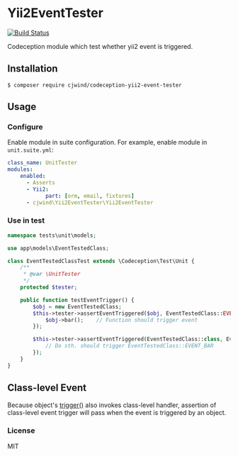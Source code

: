 # Yii2EventTester

[![Build Status](https://travis-ci.com/cjwind/codeception-yii2-event-tester.svg?branch=master)](https://travis-ci.com/cjwind/codeception-yii2-event-tester)

Codeception module which test whether yii2 event is triggered.

## Installation

```
$ composer require cjwind/codeception-yii2-event-tester
```

## Usage

### Configure

Enable module in suite configuration. For example, enable module in `unit.suite.yml`:

```yml
class_name: UnitTester
modules:
    enabled:
      - Asserts
      - Yii2:
            part: [orm, email, fixtures]
      - cjwind\Yii2EventTester\Yii2EventTester
```

### Use in test

```php
namespace tests\unit\models;

use app\models\EventTestedClass;

class EventTestedClassTest extends \Codeception\Test\Unit {
    /**
     * @var \UnitTester
     */
    protected $tester;

    public function testEventTrigger() {
        $obj = new EventTestedClass;
        $this->tester->assertEventTriggered($obj, EventTestedClass::EVENT_FOO, function() use ($obj) {
            $obj->bar();    // Function should trigger event
        });

        $this->tester->assertEventTriggered(EventTestedClass::class, EventTestedClass::EVENT_BAR, function() {
            // Do sth. should trigger EventTestedClass::EVENT_BAR
        });
    }
}
```

## Class-level Event

Because object's [trigger()](https://www.yiiframework.com/doc/api/2.0/yii-base-component#trigger()-detail) also invokes class-level handler, assertion of class-level event trigger will pass when the event is triggered by an object.

### License

MIT